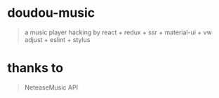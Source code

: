 # doudou-music
> a music player hacking by react + redux + ssr + material-ui + vw adjust + eslint + stylus
# thanks to
> NeteaseMusic API

